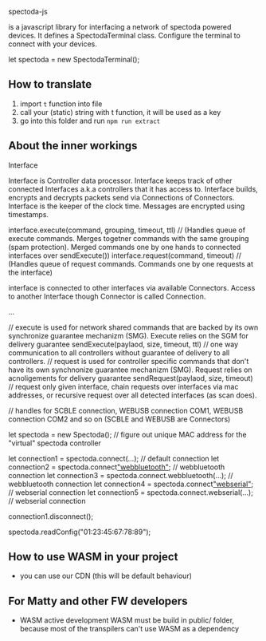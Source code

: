 spectoda-js

is a javascript library for interfacing a network of spectoda powered devices. It defines a SpectodaTerminal class. Configure the terminal to connect with your devices.

let spectoda = new SpectodaTerminal();

## How to translate

1. import `t` function into file
2. call your (static) string with t function, it will be used as a key
3. go into this folder and run `npm run extract`

## About the inner workings

Interface

Interface is Controller data processor. Interface keeps track of other connected Interfaces a.k.a controllers that it has access to. Interface builds, encrypts and decrypts packets send via Connections of Connectors. Interface is the keeper of the clock time. Messages are encrypted using timestamps.

interface.execute(command, grouping, timeout, ttl) // (Handles queue of execute commands. Merges togetner commands with the same grouping (spam protection). Merged commands one by one hands to connected interfaces over sendExecute()) interface.request(command, timeout) // (Handles queue of request commands. Commands one by one requests at the interface)

interface is connected to other interfaces via available Connectors. Access to another Interface though Connector is called Connection.

...

// execute is used for network shared commands that are backed by its own synchronize guarantee mechanizm (SMG). Execute relies on the SGM for delivery guarantee sendExecute(paylaod, size, timeout, ttl) // one way communication to all controllers without guarantee of delivery to all controllers. // request is used for controller specific commands that don't have its own synchnonize guarantee mechanizm (SMG). Request relies on acnoligements for delivery guarantee sendRequest(paylaod, size, timeout) // request only given interface, chain requests over interfaces via mac addresses, or recursive request over all detected interfaces (as scan does).

// handles for SCBLE connection, WEBUSB connection COM1, WEBUSB connection COM2 and so on (SCBLE and WEBUSB are Connectors)

let spectoda = new Spectoda(); // figure out unique MAC address for the "virtual" spectoda controller

let connection1 = spectoda.connect(...); // default connection let connection2 = spectoda.connect["webbluetooth"](...); // webbluetooth connection let connection3 = spectoda.connect.webbluetooth(...); // webbluetooth connection let connection4 = spectoda.connect["webserial"](...); // webserial connection let connection5 = spectoda.connect.webserial(...); // webserial connection

connection1.disconnect();

spectoda.readConfig("01:23:45:67:78:89");

## How to use WASM in your project

- you can use our CDN (this will be default behaviour)

## For Matty and other FW developers

- WASM active development WASM must be build in public/ folder, because most of the transpilers can't use WASM as a dependency

